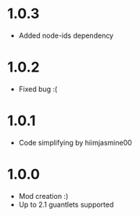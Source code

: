 # 1.0.3
- Added node-ids dependency

# 1.0.2
- Fixed bug :(

# 1.0.1
- Code simplifying by hiimjasmine00

# 1.0.0
- Mod creation :)
- Up to 2.1 guantlets supported

